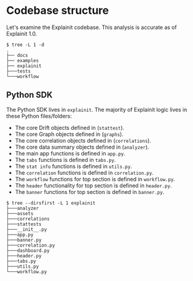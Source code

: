 # Codebase structure

Let's examine the Explainit codebase.
This analysis is accurate as of Explainit 1.0.

```
$ tree -L 1 -d
.
├── docs
├── examples
├── explainit
├───tests
└───workflow
```

## Python SDK

The Python SDK lives in `explainit`.
The majority of Explainit logic lives in these Python files/folders:
* The core Drift objects defined in (`stattest`).
* The core Graph objects defined in (`graphs`).
* The core correlation objects defined in (`correlations`).
* The core data summary objects defined in (`analyzer`).
* The main app functions is defined in `app.py`.
* The `tabs` functions is defined in `tabs.py`.
* The `stat info` functions is defined in `utils.py`.
* The `correlation` functions is defined in `correlation.py`.
* The `workflow` functions for top section is defined in `workflow.py`.
* The `header` functionality for top section is defined in `header.py`.
* The `banner` functions for top section is defined in `banner.py`.

```
$ tree --dirsfirst -L 1 explainit
├───analyzer
├───assets
├───correlations
├───stattests
├───__init__.py
├───app.py
├───banner.py
├───correlation.py
├───dashboard.py
├───header.py
├───tabs.py
├───utils.py
└───workflow.py
```
